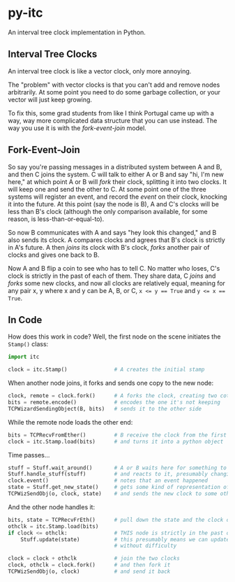 py-itc
======

An interval tree clock implementation in Python.

Interval Tree Clocks
--------------------

An interval tree clock is like a vector clock, only more annoying.

The "problem" with vector clocks is that you can't add and remove
nodes arbitrarily.  At some point you need to do some garbage
collection, or your vector will just keep growing.

To fix this, some grad students from like I think Portugal came up
with a way, way more complicated data structure that you can use
instead.  The way you use it is with the _fork-event-join_ model.

Fork-Event-Join
---------------

So say you're passing messages in a distributed system between A
and B, and then C joins the system.  C will talk to either A or B
and say "hi, I'm new here," at which point A or B will _fork_ their
clock, splitting it into two clocks.  It will keep one and send the
other to C.  At some point one of the three systems will register
an event, and record the _event_ on their clock, knocking it into
the future.  At this point (say the node is B), A and C's clocks will
be less than B's clock (although the only comparison available, for
some reason, is less-than-or-equal-to).

So now B communicates with A and says "hey look this changed," and
B also sends its clock.  A compares clocks and agrees that B's clock
is strictly in A's future.  A then _joins_ its clock with B's clock,
_forks_ another pair of clocks and gives one back to B.

Now A and B flip a coin to see who has to tell C.  No matter who
loses, C's clock is strictly in the past of each of them.  They
share data, C _joins_ and _forks_ some new clocks, and now all
clocks are relatively equal, meaning for any pair x, y where x and
y can be A, B, or C, `x <= y == True` and `y <= x == True`.

In Code
-------

How does this work in code?  Well, the first node on the scene
initiates the `Stamp()` class:

```python
import itc

clock = itc.Stamp()               # A creates the initial stamp
```

When another node joins, it forks and sends one copy to the new node:

```python
clock, remote = clock.fork()      # A forks the clock, creating two cotemporal copies
bits = remote.encode()            # encodes the one it's not keeping
TCPWizardSendingObject(B, bits)   # sends it to the other side
```

While the remote node loads the other end:

```python
bits = TCPRecvFromEther()         # B receive the clock from the first node
clock = itc.Stamp.load(bits)      # and turns it into a python object
```

Time passes...

```python
stuff = Stuff.wait_around()       # A or B waits here for something to happen
Stuff.handle_stuff(stuff)         # and reacts to it, presumably changing internal state
clock.event()                     # notes that an event happened
state = Stuff.get_new_state()     # gets some kind of representation of that new state
TCPWizSendObj(o, clock, state)    # and sends the new clock to some other node
```

And the other node handles it:

```python
bits, state = TCPRecvFrEth()      # pull down the state and the clock object
othclk = itc.Stamp.load(bits)
if clock <= othclk:               # THIS node is strictly in the past of the node we just got the data from
    Stuff.update(state)           # this presumably means we can update our state to match the other node's state
                                  # without difficulty

clock = clock + othclk            # join the two clocks
clock, othclk = clock.fork()      # and then fork it
TCPWizSendObj(o, clock)           # and send it back
```
